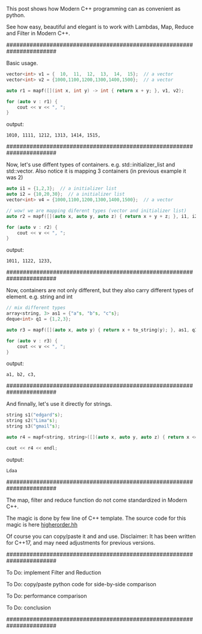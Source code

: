 
This post shows how Modern C++ programming can as convenient as python.

See how easy, beautiful and elegant is to work with Lambdas, Map, Reduce and Filter in Modern C++.

#######################################################################

Basic usage.

```cpp
vector<int> v1 = {  10,  11,  12,  13,  14,  15};  // a vector
vector<int> v2 = {1000,1100,1200,1300,1400,1500};  // a vector

auto r1 = mapf([](int x, int y) -> int { return x + y; }, v1, v2);

for (auto v : r1) {
    cout << v << ", ";
}
```

output:

    1010, 1111, 1212, 1313, 1414, 1515,

#######################################################################

Now, let's use diffent types of containers. e.g. std::initializer_list and std::vector.
Also notice it is mapping 3 containers (in previous example it was 2)

```cpp
auto i1 = {1,2,3};  // a initializer list
auto i2 = {10,20,30};  // a initializer list
vector<int> v4 = {1000,1100,1200,1300,1400,1500};  // a vector

// wow! we are mapping diferent types (vector and initializer list)
auto r2 = mapf([](auto x, auto y, auto z) { return x + y + z; }, i1, i2, v4);

for (auto v : r2) {
    cout << v << ", ";
}
```

output:

    1011, 1122, 1233,

#######################################################################

Now, containers are not only different, but they also carry different types of element. e.g. string and int

```cpp
// mix different types
array<string, 3> as1 = {"a"s, "b"s, "c"s};
deque<int> q1 = {1,2,3};

auto r3 = mapf([](auto x, auto y) { return x + to_string(y); }, as1, q1);

for (auto v : r3) {
    cout << v << ", ";
}
```

output:

    a1, b2, c3,

#######################################################################

And finnally, let's use it directly for strings.

```cpp
string s1("edgard"s);
string s2("Lima"s);
string s3("gmail"s);

auto r4 = mapf<string, string>([](auto x, auto y, auto z) { return x <= y ? x <= z ? x : z : y <= z ? y : z; }, s1, s2, s3);

cout << r4 << endl;
```

output:

    Ldaa
    
#######################################################################

The map, filter and reduce function do not come standardized in Modern C++.

The magic is done by few line of C++ template.
The source code for this magic is here [higherorder.hh](https://github.com/Dragdex/giganticpp/blob/master/comparing_python_cc/lambda_filter_map_reduce/higherorder.hh)

Of course you can copy/paste it and and use.
Disclaimer: It has been written for C++17, and may need adjustments for previous versions.
    
#######################################################################

To Do: implement Filter and Reduction

To Do: copy/paste python code for side-by-side comparison

To Do: performance comparison

To Do: conclusion

#######################################################################
